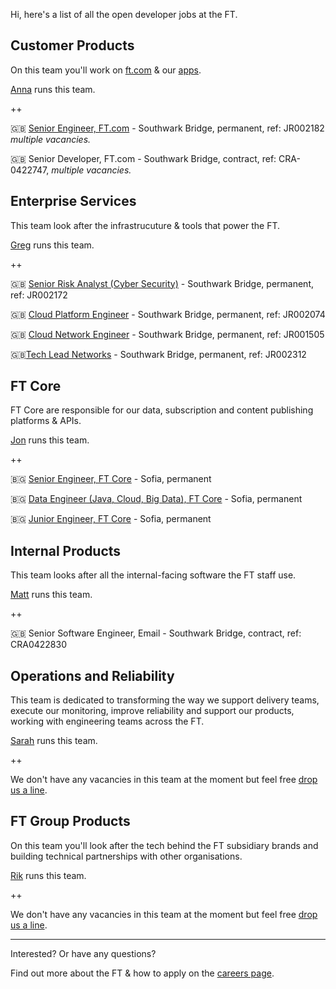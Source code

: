 
Hi, here's a list of all the open developer jobs at the FT.

## Customer Products

On this team you'll work on [ft.com](https://www.ft.com/) & our [apps](https://www.ft.com/tour/apps).

[Anna](https://twitter.com/annashipman) runs this team.

++

🇬🇧 [Senior Engineer, FT.com](https://ft.wd3.myworkdayjobs.com/en-US/FT_External_Careers/job/OSB-London-35-hours/Senior-Engineer_JR002182) - Southwark Bridge, permanent, ref: JR002182 _multiple vacancies._

🇬🇧 Senior Developer, FT.com - Southwark Bridge, contract, ref: CRA-0422747, _multiple vacancies._

## Enterprise Services

This team look after the infrastrucuture & tools that power the FT.

[Greg](https://twitter.com/greg_cope) runs this team.

++

🇬🇧 [Senior Risk Analyst (Cyber Security)](https://ft.wd3.myworkdayjobs.com/en-US/FT_External_Careers/job/OSB-London-35-hours/Senior-Risk-Analyst--Cyber-Security-_JR002172) - Southwark Bridge, permanent, ref: JR002172

🇬🇧 [Cloud Platform Engineer](https://ft.wd3.myworkdayjobs.com/en-US/FT_External_Careers/job/OSB-London-35-hours/Cloud-Platform-Engineer_JR002074) - Southwark Bridge, permanent, ref: JR002074

🇬🇧 [Cloud Network Engineer](https://ft.wd3.myworkdayjobs.com/en-US/FT_External_Careers/job/OSB-London-35-hours/Senior-Network-Engineer_JR001505) - Southwark Bridge, permanent, ref: JR001505

🇬🇧[Tech Lead Networks](https://ft.wd3.myworkdayjobs.com/en-US/FT_External_Careers/job/OSB-London-35-hours/Tech-Lead--Networks_JR002312) - Southwark Bridge, permanent, ref: JR002312
## FT Core

FT Core are responsible for our data, subscription and content publishing platforms & APIs.

[Jon](https://twitter.com/jonfurse) runs this team.

++

🇧🇬 [Senior Engineer, FT Core](https://stackoverflow.com/jobs/186848/senior-engineer-delivering-innovative-solutions-financial-times?a=e7F9GP17I7Fn6W9a) - Sofia, permanent

🇧🇬 [Data Engineer (Java, Cloud, Big Data), FT Core](https://stackoverflow.com/jobs/194264/data-engineer-python-sql-cloud-big-data-financial-times) - Sofia, permanent

🇧🇬 [Junior Engineer, FT Core](https://stackoverflow.com/jobs/186083/junior-engineer-to-join-the-ft-product-and-financial-times) - Sofia, permanent

## Internal Products

This team looks after all the internal-facing software the FT staff use.

[Matt](https://twitter.com/commuterjoy) runs this team.

++

🇬🇧 Senior Software Engineer, Email - Southwark Bridge, contract, ref: CRA0422830

## Operations and Reliability

This team is dedicated to transforming the way we support delivery teams, execute our monitoring, improve reliability and support our products, working with engineering teams across the FT.

[Sarah](https://twitter.com/sarahjwells) runs this team.

++

We don't have any vacancies in this team at the moment but feel free [drop us a line](README.md#contact).

## FT Group Products

On this team you'll look after the tech behind the FT subsidiary brands and building technical partnerships with other organisations.

[Rik](https://twitter.com/rikstill) runs this team.

++

We don't have any vacancies in this team at the moment but feel free [drop us a line](README.md#contact).

----

Interested? Or have any questions?

Find out more about the FT & how to apply on the [careers page](README.md#contact).
